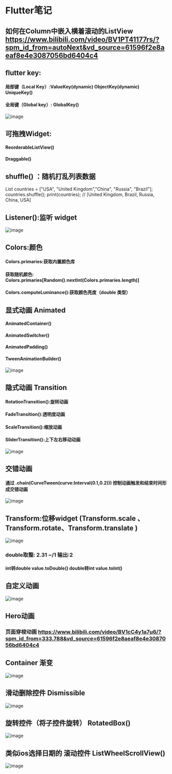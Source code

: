 # Flutter笔记

## 如何在Column中嵌入横着滚动的ListView      https://www.bilibili.com/video/BV1PT41177rs/?spm_id_from=autoNext&vd_source=61596f2e8aeaf8e4e3087056bd6404c4

## flutter key: 
 #### 局部键（Local Key）:ValueKey(dynamic) ObjectKey(dynamic) UniqueKey()    
 #### 全局键（Global key）: GlobalKey()
 ![image](https://user-images.githubusercontent.com/84298308/218069123-b6667a93-d0df-483f-b8b3-64a25c1ceaef.png)

 
 ## 可拖拽Widget:      
 #### ReorderableListView() 
 #### Draggable() 

##  shuffle() ：随机打乱列表数据     
List<String> countries = ["USA", "United Kingdom","China", "Russia", "Brazil"];
countries.shuffle();
print(countries); 
// [United Kingdom, Brazil, Russia, China, USA]
 
## Listener():监听 widget
 ![image](https://user-images.githubusercontent.com/84298308/215252827-c25c9b61-9e78-44c2-a589-e7f29808a2f6.png)
 
## Colors:颜色 
 #### Colors.primaries:获取内置颜色库
 #### 获取随机颜色: Colors.primaries[Random().nextInt(Colors.primaries.length)]
 #### Colors.computeLuminance():获取颜色亮度（double 类型）
 
## 显式动画 Animated
 #### AnimatedContainer()
 #### AnimatedSwitcher()
 #### AnimatedPadding()
 #### TweenAnimationBuilder()
 ![image](https://user-images.githubusercontent.com/84298308/215262086-24dfec05-506d-40f7-a0ae-4274e75d7e89.png)     
 
## 隐式动画 Transition     
 #### RotationTransition():旋转动画
 #### FadeTransition():透明度动画
 #### ScaleTransition():缩放动画
 #### SliderTransition():上下左右移动动画

![image](https://user-images.githubusercontent.com/84298308/217500388-eb17a0f6-b3d5-455e-84ad-b48727a8f575.png)

 
 ## 交错动画 
 #### 通过 <strong>.chain(CurveTween(curve:Interval(0.1,0.2)))</strong>  控制动画触发和结束时间形成交错动画
 ![image](https://user-images.githubusercontent.com/84298308/217506463-8c272d04-06c3-442a-9827-9b0866691738.png)


## Transform:位移widget (Transform.scale 、 Transform.rotate、Transform.translate )     
 ![image](https://user-images.githubusercontent.com/84298308/215262368-d9298fc4-81d1-4a3d-ac5f-b86299ae83d9.png)
 
 
 ### double取整: 2.31 ~/1 输出:2       
 #### int转double  value.toDouble()   double转int value.toInt()
 
 ## 自定义动画
 ![image](https://user-images.githubusercontent.com/84298308/217518969-bd9abb7e-cff3-464f-bde8-2089a3e65873.png)

 ## Hero动画
 ### 页面穿梭动画 https://www.bilibili.com/video/BV1cC4y1a7u6/?spm_id_from=333.788&vd_source=61596f2e8aeaf8e4e3087056bd6404c4
 
 
## Container 渐变
 ![image](https://user-images.githubusercontent.com/84298308/217794285-e5afcf86-7126-4591-8348-0d452c4d4857.png)


## 滑动删除控件 Dismissible
 ![image](https://user-images.githubusercontent.com/84298308/218246438-e9288433-dcee-4496-8dfb-a1ee6b7cd2f7.png)

## 旋转控件（将子控件旋转） RotatedBox() 
 ![image](https://user-images.githubusercontent.com/84298308/218247874-3f3d7726-0099-4ba5-8b83-858bffd791ea.png)
 
 ## 类似ios选择日期的 滚动控件 ListWheelScrollView()
 ![image](https://user-images.githubusercontent.com/84298308/218247976-bbcf3bc4-de69-4175-b83a-fc0011c1e043.png)

